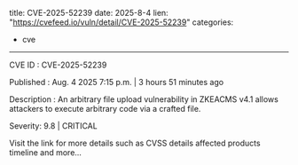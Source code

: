  
title: CVE-2025-52239
date: 2025-8-4
lien: "https://cvefeed.io/vuln/detail/CVE-2025-52239"
categories:
  - cve
---

CVE ID : CVE-2025-52239

Published :  Aug. 4
2025
7:15 p.m. | 3 hours
51 minutes ago

Description : An arbitrary file upload vulnerability in ZKEACMS v4.1 allows attackers to execute arbitrary code via a crafted file.

Severity: 9.8 | CRITICAL

Visit the link for more details
such as CVSS details
affected products
timeline
and more...
